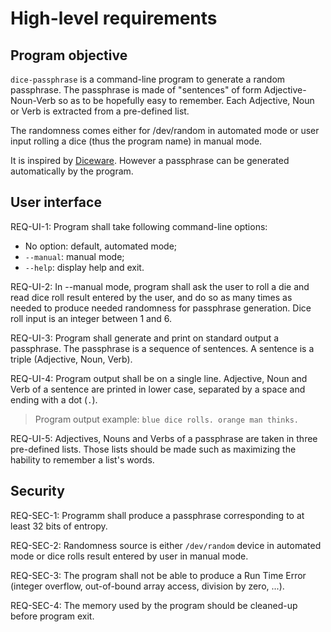 # High-level requirements

## Program objective

`dice-passphrase` is a command-line program to generate a random
passphrase. The passphrase is made of "sentences" of form
Adjective-Noun-Verb so as to be hopefully easy to remember. Each
Adjective, Noun or Verb is extracted from a pre-defined list.

The randomness comes either for /dev/random in automated mode or user
input rolling a dice (thus the program name) in manual mode.

It is inspired by
[Diceware](http://world.std.com/~reinhold/diceware.html). However a
passphrase can be generated automatically by the program.

## User interface

REQ-UI-1: Program shall take following command-line options:
* No option: default, automated mode;
* `--manual`: manual mode;
* `--help`: display help and exit.

REQ-UI-2: In --manual mode, program shall ask the user to roll a die and
read dice roll result entered by the user, and do so as many times as
needed to produce needed randomness for passphrase generation. Dice roll
input is an integer between 1 and 6.

REQ-UI-3: Program shall generate and print on standard output a
passphrase. The passphrase is a sequence of sentences. A sentence is a
triple (Adjective, Noun, Verb).

REQ-UI-4: Program output shall be on a single line. Adjective, Noun and
Verb of a sentence are printed in lower case, separated by a space and
ending with a dot (`.`).

> Program output example: `blue dice rolls. orange man thinks.`

REQ-UI-5: Adjectives, Nouns and Verbs of a passphrase are taken in three
pre-defined lists. Those lists should be made such as maximizing the
hability to remember a list's words.


## Security

REQ-SEC-1: Programm shall produce a passphrase corresponding to at least
32 bits of entropy.

REQ-SEC-2: Randomness source is either `/dev/random` device in automated
mode or dice rolls result entered by user in manual mode.

REQ-SEC-3: The program shall not be able to produce a Run Time Error
(integer overflow, out-of-bound array access, division by zero, ...).

REQ-SEC-4: The memory used by the program should be cleaned-up before
program exit.
